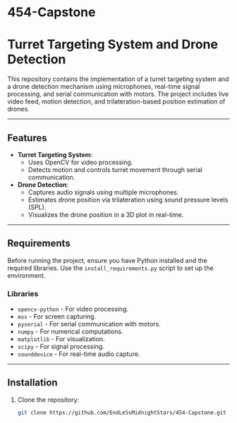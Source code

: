 # 454-Capstone
# Turret Targeting System and Drone Detection

This repository contains the implementation of a turret targeting system and a drone detection mechanism using microphones, real-time signal processing, and serial communication with motors. The project includes live video feed, motion detection, and trilateration-based position estimation of drones.

---

## Features

- **Turret Targeting System**:
  - Uses OpenCV for video processing.
  - Detects motion and controls turret movement through serial communication.
- **Drone Detection**:
  - Captures audio signals using multiple microphones.
  - Estimates drone position via trilateration using sound pressure levels (SPL).
  - Visualizes the drone position in a 3D plot in real-time.

---

## Requirements

Before running the project, ensure you have Python installed and the required libraries. Use the `install_requirements.py` script to set up the environment.

### Libraries

- `opencv-python` - For video processing.
- `mss` - For screen capturing.
- `pyserial` - For serial communication with motors.
- `numpy` - For numerical computations.
- `matplotlib` - For visualization.
- `scipy` - For signal processing.
- `sounddevice` - For real-time audio capture.

---

## Installation

1. Clone the repository:

   ```bash
   git clone https://github.com/EndLeSsMidnightStars/454-Capstone.git

